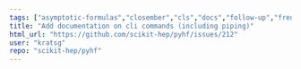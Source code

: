 ```yaml
---
tags: ["asymptotic-formulas","closember","cls","docs","follow-up","frequentist-statistics","hep","hep-ex","high-energy-physics","histfactory","jax","numpy","python","pytorch","scientific-computations","scikit-hep","scipy","statistical-inference","statistics","tensorflow"]
title: "Add documentation on cli commands (including piping)"
html_url: "https://github.com/scikit-hep/pyhf/issues/212"
user: "kratsg"
repo: "scikit-hep/pyhf"
---
```


